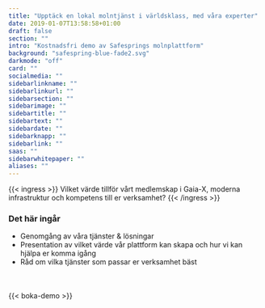 ```yaml
---
title: "Upptäck en lokal molntjänst i världsklass, med våra experter"
date: 2019-01-07T13:58:58+01:00
draft: false
section: ""
intro: "Kostnadsfri demo av Safesprings molnplattform"
background: "safespring-blue-fade2.svg"
darkmode: "off"
card: ""
socialmedia: ""
sidebarlinkname: ""
sidebarlinkurl: ""
sidebarsection: ""
sidebarimage: ""
sidebartitle: ""
sidebartext: ""
sidebardate: ""
sidebarknapp: ""
sidebarlink: ""
saas: ""
sidebarwhitepaper: ""
aliases: ""
---
```


{{< ingress >}}
Vilket värde tillför vårt medlemskap i Gaia-X, moderna infrastruktur och kompetens till er verksamhet?
{{< /ingress >}}

### Det här ingår

- Genomgång av våra tjänster & lösningar
- Presentation av vilket värde vår plattform kan skapa och hur vi kan hjälpa er komma igång
- Råd om vilka tjänster som passar er verksamhet bäst

<div style="margin-bottom:50px;"></div>

{{< boka-demo >}}
